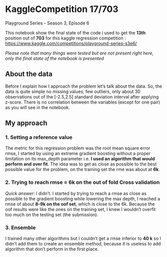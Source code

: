 # KaggleCompetition 17/703
Playground Series - Season 3, Episode 6

This notebook show the final state of the code i used to get the **13th** position out of **703** for this kaggle regression competition : https://www.kaggle.com/competitions/playground-series-s3e6/

*Please note that many things were tested but are not present right here, only the final state of the notebook is presented*

## About the data
Before I explain how I approach the problem let’s talk about the data.
So, the data is quite simple no missing values, few outliers, only about 30 observations out of the [-2.5,2.5] standard deviation interval after applying z-score. There is no correlation between the variables (except for one pair) as you will see in the notebook.

## My approach
### 1.	Setting a reference value
The metric for this regression problem was the root mean square error rmse, I started by using an extreme gradient boosting without a proper limitation on its max_depth parameter i.e. **I used an algorithm that would perform and over fit**. The idea was to get as close as possible to the best possible value for the problem, on the training set the rme was about at **6k**.

### 2.	Trying to reach rmse = 6k on the out of fold Cross validation
*Quick answer*: I didn’t.
I started by trying to reach a rmse as close as possible to the gradient boosting while lowering the max depth, I reached a rmse of about **8-9k on the oof set**, which is close to the 6k. Because the oof results were like the ones on the training set, I knew I wouldn’t overfit too much on the testing set (the submission).

### 3.	Ensemble
I trained many other algorithms but I couldn’t get a rmse inferior to **40 k** so I didn’t add them to create an ensemble method, because it is useless to add algorithm that don’t perform in the first place. 
